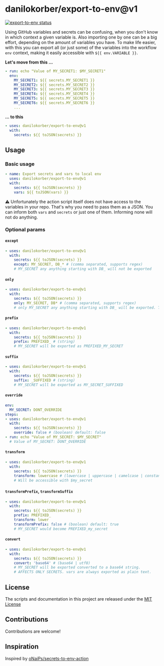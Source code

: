 # danilokorber/export-to-env@v1

<a href="https://github.com/danilokorber/export-to-env/actions"><img alt="export-to-env status" src="https://github.com/danilokorber/export-to-env/workflows/build/badge.svg"></a>

Using GitHub variables and secrets can be confusing, when you don't know in which context a given variable is.
Also importing one by one can be a big effort, depending on the amount of variables you have. To make life easier, with this you can export all (or just some) of the variables into the workflow `env` context, making it easily accessible with `${{ env.VARIABLE }}`.

**Let's move from this ...**

```yaml
- run: echo "Value of MY_SECRET1: $MY_SECRET1"
  env:
    MY_SECRET1: ${{ secrets.MY_SECRET1 }}
    MY_SECRET2: ${{ secrets.MY_SECRET2 }}
    MY_SECRET3: ${{ secrets.MY_SECRET3 }}
    MY_SECRET4: ${{ secrets.MY_SECRET4 }}
    MY_SECRET5: ${{ secrets.MY_SECRET5 }}
    MY_SECRET6: ${{ secrets.MY_SECRET6 }}
    ...
```

**... to this**

```yaml
- uses: danilokorber/export-to-env@v1
  with:
    secrets: ${{ toJSON(secrets) }}
```

## Usage

### Basic usage

```yaml
- name: Export secrets and vars to local env
  uses: danilokorber/export-to-env@v1
  with:
    secrets: ${{ toJSON(secrets) }}
    vars: ${{ toJSON(vars) }}
```

:warning: Unfortunately the action script itself does not have access to the variables in your repo. That's why you need to pass them as a JSON. You can inform both `vars` and `secrets` or just one of them. Informing none will not do anything.

### Optional params

#### `except`

```yaml
- uses: danilokorber/export-to-env@v1
  with:
    secrets: ${{ toJSON(secrets) }}
    except: MY_SECRET, DB_* # (comma separated, supports regex)
    # MY_SECRET any anything starting with DB_ will not be exported
```

#### `only`

```yaml
- uses: danilokorber/export-to-env@v1
  with:
    secrets: ${{ toJSON(secrets) }}
    only: MY_SECRET, DB* # (comma separated, supports regex)
    # only MY_SECRET any anything starting with DB_ will be exported. The rest is ignored
```

#### `prefix`

```yaml
- uses: danilokorber/export-to-env@v1
  with:
    secrets: ${{ toJSON(secrets) }}
    prefix: PREFIXED_ # (string)
    # MY_SECRET will be exported as PREFIXED_MY_SECRET
```

#### `suffix`

```yaml
- uses: danilokorber/export-to-env@v1
  with:
    secrets: ${{ toJSON(secrets) }}
    suffix: _SUFFIXED # (string)
    # MY_SECRET will be exported as MY_SECRET_SUFFIXED
```

#### `override`

```yaml
env:
  MY_SECRET: DONT_OVERRIDE
steps:
- uses: danilokorber/export-to-env@v1
  with:
    secrets: ${{ toJSON(secrets) }}
    override: false # (boolean) default: false
- run: echo "Value of MY_SECRET: $MY_SECRET"
  # Value of MY_SECRET: DONT_OVERRIDE
```

#### `transform`

```yaml
- uses: danilokorber/export-to-env@v1
  with:
    secrets: ${{ toJSON(secrets) }}
    transform: lowercase # (lowercase | uppercase | camelcase | constant | pascalcase | pascalSnakeCase | snakecase)
    # Will be accessible with $my_secret
```

#### `transformPrefix`, `transformSuffix`

```yaml
- uses: danilokorber/export-to-env@v1
  with:
    secrets: ${{ toJSON(secrets) }}
    prefix: PREFIXED_
    transform: lower
    transformPrefix: false # (boolean) default: true
    # MY_SECRET would become PREFIXED_my_secret
```

#### `convert`

```yaml
- uses: danilokorber/export-to-env@v1
  with:
    secrets: ${{ toJSON(secrets) }}
    convert: 'base64' # (base64 | utf8)
    # MY_SECRET will be exported converted to a base64 string.
    # AFFECTS ONLY SECRETS. vars are always exported as plain text.
```

## License

The scripts and documentation in this project are released under the [MIT License](LICENSE)

## Contributions

Contributions are welcome!

## Inspiration

Inspired by [oNaiPs/secrets-to-env-action](https://github.com/oNaiPs/secrets-to-env-action)
